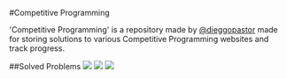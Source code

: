 #Competitive Programming

'Competitive Programming' is a repository made by [@dieggopastor](https://twitter.com/dieggopastor) made for storing solutions to various Competitive Programming websites and track progress. 

##Solved Problems
<img src="https://img.shields.io/badge/CodeForces-29-blue.svg">
<img src="https://img.shields.io/badge/ProjectEuler-7-orange.svg">
<img src="https://img.shields.io/badge/UVa-7-brightgreen.svg">
